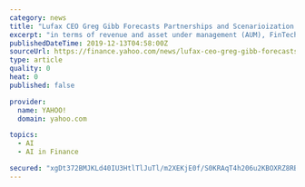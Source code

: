 ```yaml
---
category: news
title: "Lufax CEO Greg Gibb Forecasts Partnerships and Scenarioization in the Future of FinTech"
excerpt: "in terms of revenue and asset under management (AUM), FinTech still only accounts for 5-6% in China's financial market; it has a small base, but is large in the global context and still poised for a lot of growth from unmet needs.\" Gibb suggested that the key behind that growth will be AI, driven by chatbot capability, allowing financial ..."
publishedDateTime: 2019-12-13T04:58:00Z
sourceUrl: https://finance.yahoo.com/news/lufax-ceo-greg-gibb-forecasts-055000912.html
type: article
quality: 0
heat: 0
published: false

provider:
  name: YAHOO!
  domain: yahoo.com

topics:
  - AI
  - AI in Finance

secured: "xgDt372BMJKLd40IU3HtlTlJuTl/m2XEKjE0f/S0KRAqT4h206u2KBOXRZ8RB/crNXIVS+Kz8jXpZT9eBx45yyPq84YaXfqfdIsvgRLPKTVq6eMMj8Aq3QKeVUYhi9WBLYTM/+951h/G+E4M/SjzsoIt3+6EkgiBqcjXIAEdifEbQd/qB2Juw8Wv0QQP8/9HOupslHHRLwxV0dLphu28eEhTkUpc0oSOpiEVuzgZVn6UPsnoICC7LaftMoWkuo0EvuiFHSHVMPRHoEhhrt9uUA==;pMYrfBP8J5jnesgruLR7PA=="
---
```


